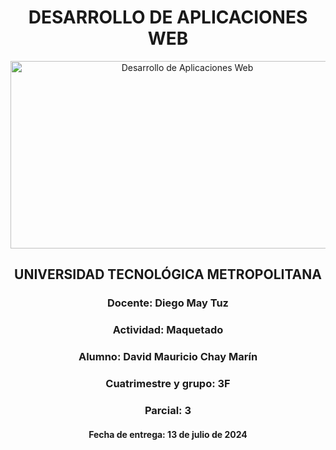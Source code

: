 <h1 style="text-align: center;">DESARROLLO DE APLICACIONES WEB</h1>
<center><img src="https://blog.openclassrooms.com/es/wp-content/uploads/sites/5/2017/09/AdobeStock_126016889apaisado.jpg" alt="Desarrollo de Aplicaciones Web" width="550" height="300"></center>
<h2 style="text-align: center;">UNIVERSIDAD TECNOLÓGICA METROPOLITANA</h2>
<h3 style="text-align: center;">Docente: Diego May Tuz</h3>
<h3 style="text-align: center;">Actividad: Maquetado</h3>
<h3 style="text-align: center;">Alumno: David Mauricio Chay Marín</h3>
<h3 style="text-align: center;">Cuatrimestre y grupo: 3F</h3>
<h3 style="text-align: center;">Parcial: 3</h3>
<h4 style="text-align: center;">Fecha de entrega: 13 de julio de 2024</h4>
<br></br>